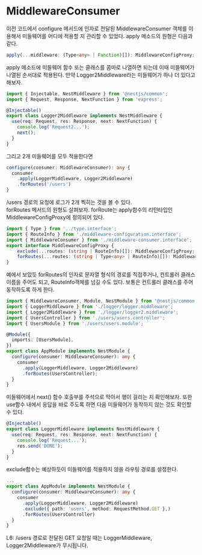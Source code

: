 # MiddlewareConsumer

이전 코드에서 configure 메서드에 인자로 전달된 MiddlewareConsumer 객체를 이용해서 미들웨어를 어디에 적용할 지 관리할 수 있었다. apply 메소드의 원형은 다음과 같다.

```typescript
apply(...middleware: (Type<any> | Function)[]): MiddlewareConfigProxy;
```

apply 메소드에 미들웨어 함수 또는 클래스를 콤마로 나열하면 되는데 이때 미들웨어가 나열된 순서대로 적용된다. 만약 Logger2Middleware라는 미들웨어가 하나 더 있다고 해보자.

```typescript
import { Injectable, NestMiddleware } from '@nestjs/common';
import { Request, Response, NextFunction } from 'express';

@Injectable()
export class Logger2Middleware implements NestMiddleware {
  use(req: Request, res: Response, next: NextFunction) {
    console.log('Request2...');
    next();
  }
}
```

그리고 2개 미들웨어를 모두 적용한다면

```typescript
configure(consumer: MiddlewareConsumer): any {
  consumer
    .apply(LoggerMiddleware, Logger2Middleware)
    .forRoutes('/users')
}
```

/users 경로의 요청에 로그가 2개 찍히는 것을 볼 수 있다.  
forRoutes 메서드의 원형도 살펴보자. forRoute는 apply함수의 리턴타입인 MiddlewareConfigProxy에 정의되어 있다.

```typescript
import { Type } from '../type.interface';
import { RouteInfo } from './middleware-configuration.interface';
import { MiddlewareConsumer } from './middleware-consumer.interface';
export interface MiddlewareConfigProxy {
    exclude(...routes: (string | RouteInfo)[]): MiddlewareConfigProxy;
    forRoutes(...routes: (string | Type<any> | RouteInfo)[]): MiddlewareConsumer;
}
```

예에서 보았듯 forRoutes의 인자로 문자열 형식의 경로를 직접주거나, 컨트롤러 클래스 이름을 주어도 되고, RouteInfo객체를 넘길 수도 있다. 보통은 컨트롤러 클래스를 주어 동작하도록 하게 한다.

```typescript
import { MiddlewareConsumer, Module, NestModule } from '@nestjs/common';
import { LoggerMiddleware } from './logger/logger.middleware';
import { Logger2Middleware } from './logger/logger2.middleware';
import { UsersController } from './users/users.controller';
import { UsersModule } from './users/users.module';

@Module({
  imports: [UsersModule],
})
export class AppModule implements NestModule {
  configure(consumer: MiddlewareConsumer): any {
    consumer
      .apply(LoggerMiddleware, Logger2Middleware)
      .forRoutes(UsersController);
  }
}
```

미들웨어에서 next() 함수 호출부를 주석으로 막아서 행이 걸리는 지 확인해보자. 또한 use함수 내에서 응답을 바로 주도록 하면 다음 미들웨어가 동작하지 않는 것도 확인할 수 있다.

```typescript
@Injectable()
export class LoggerMiddleware implements NestMiddleware {
  use(req: Request, res: Response, next: NextFunction) {
    console.log('Request...');
    res.send('DONE');
  }
}
```

exclude함수는 예상하듯이 미들웨어를 적용하지 않을 라우팅 경로를 설정한다.

```typescript
...
export class AppModule implements NestModule {
  configure(consumer: MiddlewareConsumer): any {
    consumer
      .apply(LoggerMiddleware, Logger2Middleware)
      .exclude({ path: 'users', method: RequestMethod.GET },)
      .forRoutes(UsersController)
  }
}
```

L6: /users 경로로 전달된 GET 요청일 때는 LoggerMiddleware, Logger2Middleware가 무시됩니다.